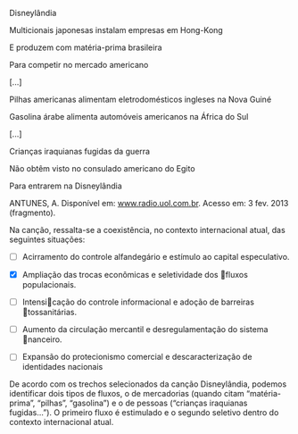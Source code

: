 

Disneylândia

Multicionais japonesas instalam empresas em Hong-Kong

E produzem com matéria-prima brasileira

Para competir no mercado americano

\[...]

Pilhas americanas alimentam eletrodomésticos ingleses na Nova Guiné

Gasolina árabe alimenta automóveis americanos na África do Sul

\[...]

Crianças iraquianas fugidas da guerra

Não obtêm visto no consulado americano do Egito

Para entrarem na Disneylândia

ANTUNES, A. Disponível em: www.radio.uol.com.br. Acesso em: 3 fev. 2013 (fragmento).

Na canção, ressalta-se a coexistência, no contexto internacional atual, das seguintes situações:



- [ ] Acirramento do controle alfandegário e estímulo ao capital especulativo.
- [x] Ampliação das trocas econômicas e seletividade dos fluxos populacionais.
- [ ] Intensicação do controle informacional e adoção de barreiras tossanitárias.
- [ ] Aumento da circulação mercantil e desregulamentação do sistema nanceiro.
- [ ] Expansão do protecionismo comercial e descaracterização de identidades nacionais


De acordo com os trechos selecionados da canção Disneylândia, podemos identificar dois tipos de fluxos, o de mercadorias (quando citam “matéria-prima”, “pilhas”, “gasolina”) e o de pessoas (“crianças iraquianas fugidas…”). O primeiro fluxo é estimulado e o segundo seletivo dentro do contexto internacional atual.
